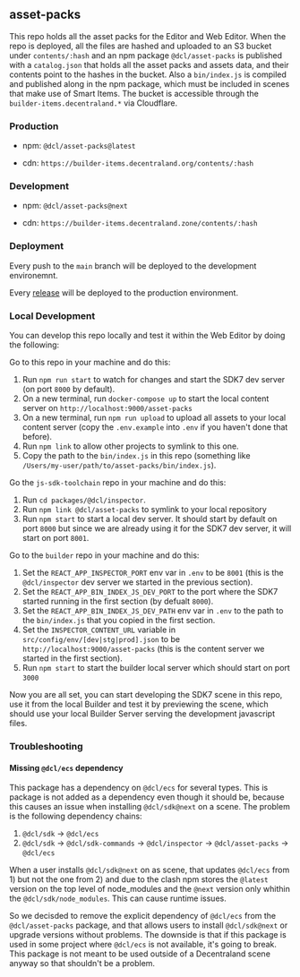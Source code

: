 ## asset-packs

This repo holds all the asset packs for the Editor and Web Editor. When the repo is deployed, all the files are hashed and uploaded to an S3 bucket under `contents/:hash` and an npm package `@dcl/asset-packs` is published with a `catalog.json` that holds all the asset packs and assets data, and their contents point to the hashes in the bucket. Also a `bin/index.js` is compiled and published along in the npm package, which must be included in scenes that make use of Smart Items. The bucket is accessible through the `builder-items.decentraland.*` via Cloudflare.

### Production

- npm: `@dcl/asset-packs@latest`

- cdn: `https://builder-items.decentraland.org/contents/:hash`

### Development

- npm: `@dcl/asset-packs@next`

- cdn: `https://builder-items.decentraland.zone/contents/:hash`

### Deployment

Every push to the `main` branch will be deployed to the development environemnt.

Every [release](https://github.com/decentraland/asset-packs/releases) will be deployed to the production environment.

### Local Development

You can develop this repo locally and test it within the Web Editor by doing the following:

Go to this repo in your machine and do this:
1. Run `npm run start` to watch for changes and start the SDK7 dev server (on port `8000` by default).
2. On a new terminal, run `docker-compose up` to start the local content server on `http://localhost:9000/asset-packs`
2. On a new terminal, run `npm run upload` to upload all assets to your local content server (copy the `.env.example` into `.env` if you haven't done that before).
3. Run `npm link` to allow other projects to symlink to this one.
4. Copy the path to the `bin/index.js` in this repo (something like `/Users/my-user/path/to/asset-packs/bin/index.js`).

Go the `js-sdk-toolchain` repo in your machine and do this:
1. Run `cd packages/@dcl/inspector`.
2. Run `npm link @dcl/asset-packs` to symlink to your local repository
3. Run `npm start` to start a local dev server. It should start by default on port `8000` but since we are already using it for the SDK7 dev server, it will start on port `8001`.

Go to the `builder` repo in your machine and do this:

1. Set the `REACT_APP_INSPECTOR_PORT` env var in `.env` to be `8001` (this is the `@dcl/inspector` dev server we started in the previous section).
2. Set the `REACT_APP_BIN_INDEX_JS_DEV_PORT` to the port where the SDK7 started running in the first section (by defualt `8000`).
3. Set the `REACT_APP_BIN_INDEX_JS_DEV_PATH` env var in `.env` to the path to the `bin/index.js` that you copied in the first section.
4. Set the `INSPECTOR_CONTENT_URL` variable in `src/config/env/[dev|stg|prod].json` to be `http://localhost:9000/asset-packs` (this is the content server we started in the first section).
5. Run `npm start` to start the builder local server which should start on port `3000`

Now you are all set, you can start developing the SDK7 scene in this repo, use it from the local Builder and test it by previewing the scene, which should use your local Builder Server serving the development javascript files.

### Troubleshooting

#### Missing `@dcl/ecs` dependency
This package has a dependency on `@dcl/ecs` for several types. This is package is not added as a dependency even though it should be, because this causes an issue when installing `@dcl/sdk@next` on a scene. The problem is the following dependency chains:

1) `@dcl/sdk` -> `@dcl/ecs`
2) `@dcl/sdk` -> `@dcl/sdk-commands` -> `@dcl/inspector` -> `@dcl/asset-packs` -> `@dcl/ecs`

When a user installs `@dcl/sdk@next` on as scene, that updates `@dcl/ecs` from 1) but not the one from 2) and due to the clash npm stores the `@latest` version on the top level of node_modules and the `@next` version only whithin the `@dcl/sdk/node_modules`. This can cause runtime issues.

So we decisded to remove the explicit dependency of `@dcl/ecs` from the `@dcl/asset-packs` package, and that allows users to install `@dcl/sdk@next` or upgrade versions without problems. 
The downside is that if this package is used in some project where `@dcl/ecs` is not available, it's going to break. This package is not meant to be used outside of a Decentraland scene anyway so that shouldn't be a problem.
